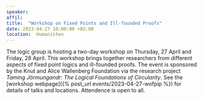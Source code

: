 ```yaml
---
speaker:
affil: 
title:  "Workshop on Fixed Points and Ill-founded Proofs"
date: 2023-04-27 10:00:00 +02:00
location:  Humanisten
---
```

The logic group is hosting a two-day workshop on Thursday, 27 April and Friday, 28 April.
This workshop brings together researchers from different aspects of fixed point logics and ill-founded proofs.
The event is sponsored by the Knut and Alice Wallenberg Foundation via the research project _Taming Jörmungandr: The Logical Foundations of Circularity_.
See the [workshop webpage]({% post_url events/2023-04-27-wofpip %}) for details of talks and locations.
Attendence is open to all.
